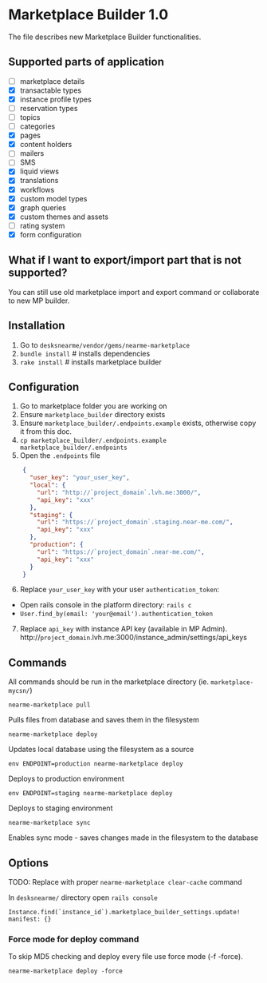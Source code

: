 # Marketplace Builder 1.0
The file describes new Marketplace Builder functionalities.

## Supported parts of application
- [ ] marketplace details
- [x] transactable types
- [x] instance profile types
- [ ] reservation types
- [ ] topics
- [ ] categories
- [x] pages
- [x] content holders
- [ ] mailers
- [ ] SMS
- [x] liquid views
- [x] translations
- [x] workflows
- [x] custom model types
- [x] graph queries
- [x] custom themes and assets
- [ ] rating system
- [x] form configuration

## What if I want to export/import part that is not supported?
You can still use old marketplace import and export command or collaborate to new MP builder.

## Installation
1. Go to `desksnearme/vendor/gems/nearme-marketplace`
2. `bundle install` # installs dependencies
3. `rake install` # installs marketplace builder

## Configuration
1. Go to marketplace folder you are working on
2. Ensure `marketplace_builder` directory exists
3. Ensure `marketplace_builder/.endpoints.example` exists, otherwise copy it from this doc.
4. `cp marketplace_builder/.endpoints.example marketplace_builder/.endpoints`
5. Open the `.endpoints` file

```json
    {
      "user_key": "your_user_key",
      "local": {
        "url": "http://`project_domain`.lvh.me:3000/",
        "api_key": "xxx"
      },
      "staging": {
        "url": "https://`project_domain`.staging.near-me.com/",
        "api_key": "xxx"
      },
      "production": {
        "url": "https://`project_domain`.near-me.com/",
        "api_key": "xxx"
      }
    }
```

6. Replace `your_user_key` with your user `authentication_token`:
- Open rails console in the platform directory: `rails c`
- `User.find_by(email: 'your@email').authentication_token`

7. Replace `api_key` with instance API key (available in MP Admin).
http://`project_domain`.lvh.me:3000/instance_admin/settings/api_keys

## Commands

All commands should be run in the marketplace directory (ie. `marketplace-mycsn/`)

    nearme-marketplace pull

Pulls files from database and saves them in the filesystem

    nearme-marketplace deploy

Updates local database using the filesystem as a source

    env ENDPOINT=production nearme-marketplace deploy

Deploys to production environment

    env ENDPOINT=staging nearme-marketplace deploy

Deploys to staging environment

    nearme-marketplace sync

Enables sync mode - saves changes made in the filesystem to the database

## Options

TODO: Replace with proper `nearme-marketplace clear-cache` command

In `desksnearme/` directory open `rails console`

    Instance.find(`instance_id`).marketplace_builder_settings.update! manifest: {}

### Force mode for deploy command
To skip MD5 checking and deploy every file use force mode (-f -force).
```
nearme-marketplace deploy -force
